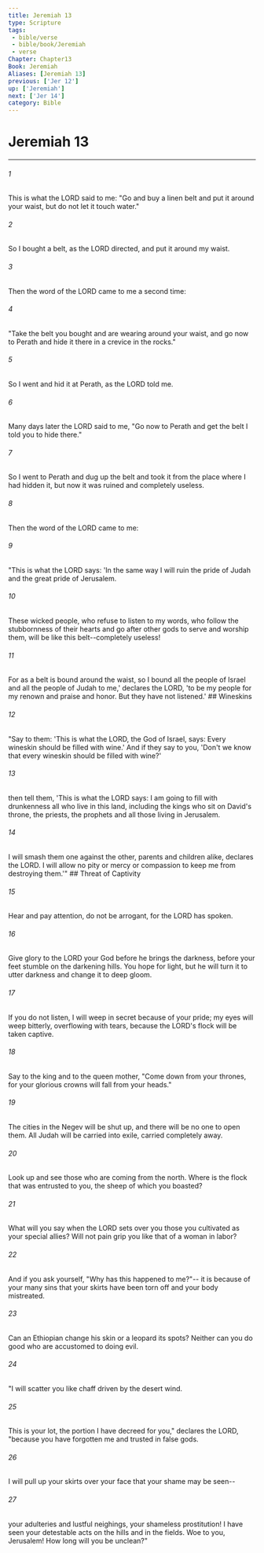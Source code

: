 ```yaml
---
title: Jeremiah 13
type: Scripture
tags:
 - bible/verse
 - bible/book/Jeremiah
 - verse
Chapter: Chapter13
Book: Jeremiah
Aliases: [Jeremiah 13]
previous: ['Jer 12']
up: ['Jeremiah']
next: ['Jer 14']
category: Bible
---
```

# Jeremiah 13

***


###### 1 
This is what the LORD said to me: "Go and buy a linen belt and put it around your waist, but do not let it touch water." 

###### 2 
So I bought a belt, as the LORD directed, and put it around my waist. 

###### 3 
Then the word of the LORD came to me a second time: 

###### 4 
"Take the belt you bought and are wearing around your waist, and go now to Perath and hide it there in a crevice in the rocks." 

###### 5 
So I went and hid it at Perath, as the LORD told me. 

###### 6 
Many days later the LORD said to me, "Go now to Perath and get the belt I told you to hide there." 

###### 7 
So I went to Perath and dug up the belt and took it from the place where I had hidden it, but now it was ruined and completely useless. 

###### 8 
Then the word of the LORD came to me: 

###### 9 
"This is what the LORD says: 'In the same way I will ruin the pride of Judah and the great pride of Jerusalem. 

###### 10 
These wicked people, who refuse to listen to my words, who follow the stubbornness of their hearts and go after other gods to serve and worship them, will be like this belt--completely useless! 

###### 11 
For as a belt is bound around the waist, so I bound all the people of Israel and all the people of Judah to me,' declares the LORD, 'to be my people for my renown and praise and honor. But they have not listened.' ## Wineskins 

###### 12 
"Say to them: 'This is what the LORD, the God of Israel, says: Every wineskin should be filled with wine.' And if they say to you, 'Don't we know that every wineskin should be filled with wine?' 

###### 13 
then tell them, 'This is what the LORD says: I am going to fill with drunkenness all who live in this land, including the kings who sit on David's throne, the priests, the prophets and all those living in Jerusalem. 

###### 14 
I will smash them one against the other, parents and children alike, declares the LORD. I will allow no pity or mercy or compassion to keep me from destroying them.'" ## Threat of Captivity 

###### 15 
Hear and pay attention, do not be arrogant, for the LORD has spoken. 

###### 16 
Give glory to the LORD your God before he brings the darkness, before your feet stumble on the darkening hills. You hope for light, but he will turn it to utter darkness and change it to deep gloom. 

###### 17 
If you do not listen, I will weep in secret because of your pride; my eyes will weep bitterly, overflowing with tears, because the LORD's flock will be taken captive. 

###### 18 
Say to the king and to the queen mother, "Come down from your thrones, for your glorious crowns will fall from your heads." 

###### 19 
The cities in the Negev will be shut up, and there will be no one to open them. All Judah will be carried into exile, carried completely away. 

###### 20 
Look up and see those who are coming from the north. Where is the flock that was entrusted to you, the sheep of which you boasted? 

###### 21 
What will you say when the LORD sets over you those you cultivated as your special allies? Will not pain grip you like that of a woman in labor? 

###### 22 
And if you ask yourself, "Why has this happened to me?"-- it is because of your many sins that your skirts have been torn off and your body mistreated. 

###### 23 
Can an Ethiopian change his skin or a leopard its spots? Neither can you do good who are accustomed to doing evil. 

###### 24 
"I will scatter you like chaff driven by the desert wind. 

###### 25 
This is your lot, the portion I have decreed for you," declares the LORD, "because you have forgotten me and trusted in false gods. 

###### 26 
I will pull up your skirts over your face that your shame may be seen-- 

###### 27 
your adulteries and lustful neighings, your shameless prostitution! I have seen your detestable acts on the hills and in the fields. Woe to you, Jerusalem! How long will you be unclean?" 
